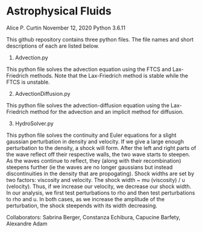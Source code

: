 # Astrophysical Fluids
Alice P. Curtin
November 12, 2020
Python 3.6.11

This github repository contains three python files. The file names and short descriptions of each are listed below. 

1. Advection.py

This python file solves the advection equation using the FTCS and Lax-Friedrich methods. Note that the Lax-Friedrich method is stable while the FTCS is unstable.

2. AdvectionDiffusion.py

This python file solves the advection-diffusion equation using the Lax-Friedrich method for the advection and an implicit method for diffusion.

3. HydroSolver.py

This python file solves the continuity and Euler equations for a slight gaussian perturbation in density and velocity. If we give a large enough perturbation to the density, a shock will form. After the left and right parts of the wave reflect off their respective walls, the two wave starts to steepen. As the waves continue to reflect, they (along with their recombination) steepens further (ie the waves are no longer gaussians but instead discontinuities in the density that are propogating). Shock widths are set by two factors: viscosity and velocity. The shock width ~ mu (viscosity) / u (velocity). Thus, if we increase our velocity, we decrease our shock width. In our analysis, we first test perturbations to rho and then test perturbations to rho and u. In both cases, as we increase the amplitude of the perturbation, the shock steepends with its width decreasing. 

Collaborators:
Sabrina Berger,
Constanza Echibura,
Capucine Barfety,
Alexandre Adam
